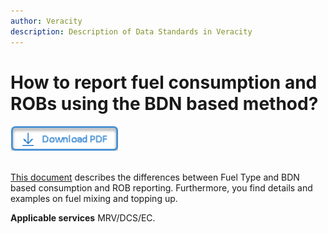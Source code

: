 ```yaml
---
author: Veracity
description: Description of Data Standards in Veracity
---
```


# How to report fuel consumption and ROBs using the BDN based method?

<a href="https://veracitycdnprod.blob.core.windows.net/developer/veracitystatic/ovd/BDN%20based%20reporting%20in%20OVD.pdf" download>
    <img src="assets/download.png" alt="Download PDF" height="40">
  </a>

  <br>
  <br>

[This document](https://veracitycdnprod.blob.core.windows.net/developer/veracitystatic/ovd/BDN%20based%20reporting%20in%20OVD.pdf) describes the differences between Fuel Type and BDN based consumption and ROB reporting. Furthermore, you find details and examples on fuel mixing and topping up.

**Applicable services**
MRV/DCS/EC.
